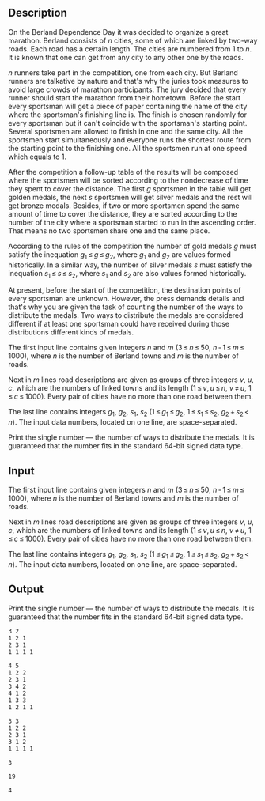 ## Description

<div><p>On the Berland Dependence Day it was decided to organize a great marathon. Berland consists of <span class="tex-span"><i>n</i></span> cities, some of which are linked by two-way roads. Each road has a certain length. The cities are numbered from 1 to <span class="tex-span"><i>n</i></span>. It is known that one can get from any city to any other one by the roads.</p><p><span class="tex-span"><i>n</i></span> runners take part in the competition, one from each city. But Berland runners are talkative by nature and that's why the juries took measures to avoid large crowds of marathon participants. The jury decided that every runner should start the marathon from their hometown. Before the start every sportsman will get a piece of paper containing the name of the city where the sportsman's finishing line is. The finish is chosen randomly for every sportsman but it can't coincide with the sportsman's starting point. Several sportsmen are allowed to finish in one and the same city. All the sportsmen start simultaneously and everyone runs the shortest route from the starting point to the finishing one. All the sportsmen run at one speed which equals to <span class="tex-span">1</span>.</p><p>After the competition a follow-up table of the results will be composed where the sportsmen will be sorted according to the nondecrease of time they spent to cover the distance. The first <span class="tex-span"><i>g</i></span> sportsmen in the table will get golden medals, the next <span class="tex-span"><i>s</i></span> sportsmen will get silver medals and the rest will get bronze medals. Besides, if two or more sportsmen spend the same amount of time to cover the distance, they are sorted according to the number of the city where a sportsman started to run in the ascending order. That means no two sportsmen share one and the same place.</p><p>According to the rules of the competition the number of gold medals <span class="tex-span"><i>g</i></span> must satisfy the inequation <span class="tex-span"><i>g</i><sub class="lower-index">1</sub> ≤ <i>g</i> ≤ <i>g</i><sub class="lower-index">2</sub></span>, where <span class="tex-span"><i>g</i><sub class="lower-index">1</sub></span> and <span class="tex-span"><i>g</i><sub class="lower-index">2</sub></span> are values formed historically. In a similar way, the number of silver medals <span class="tex-span"><i>s</i></span> must satisfy the inequation <span class="tex-span"><i>s</i><sub class="lower-index">1</sub> ≤ <i>s</i> ≤ <i>s</i><sub class="lower-index">2</sub></span>, where <span class="tex-span"><i>s</i><sub class="lower-index">1</sub></span> and <span class="tex-span"><i>s</i><sub class="lower-index">2</sub></span> are also values formed historically.</p><p>At present, before the start of the competition, the destination points of every sportsman are unknown. However, the press demands details and that's why you are given the task of counting the number of the ways to distribute the medals. Two ways to distribute the medals are considered different if at least one sportsman could have received during those distributions different kinds of medals.</p></div><div class="input-specification"><p>The first input line contains given integers <span class="tex-span"><i>n</i></span> and <span class="tex-span"><i>m</i></span> (<span class="tex-span">3 ≤ <i>n</i> ≤ 50</span>, <span class="tex-span"><i>n</i> - 1 ≤ <i>m</i> ≤ 1000</span>), where <span class="tex-span"><i>n</i></span> is the number of Berland towns and <span class="tex-span"><i>m</i></span> is the number of roads.</p><p>Next in <span class="tex-span"><i>m</i></span> lines road descriptions are given as groups of three integers <span class="tex-span"><i>v</i></span>, <span class="tex-span"><i>u</i></span>, <span class="tex-span"><i>c</i></span>, which are the numbers of linked towns and its length (<span class="tex-span">1 ≤ <i>v</i>, <i>u</i> ≤ <i>n</i></span>, <span class="tex-span"><i>v</i> ≠ <i>u</i></span>, <span class="tex-span">1 ≤ <i>c</i> ≤ 1000</span>). Every pair of cities have no more than one road between them.</p><p>The last line contains integers <span class="tex-span"><i>g</i><sub class="lower-index">1</sub></span>, <span class="tex-span"><i>g</i><sub class="lower-index">2</sub></span>, <span class="tex-span"><i>s</i><sub class="lower-index">1</sub></span>, <span class="tex-span"><i>s</i><sub class="lower-index">2</sub></span> (<span class="tex-span">1 ≤ <i>g</i><sub class="lower-index">1</sub> ≤ <i>g</i><sub class="lower-index">2</sub></span>, <span class="tex-span">1 ≤ <i>s</i><sub class="lower-index">1</sub> ≤ <i>s</i><sub class="lower-index">2</sub></span>, <span class="tex-span"><i>g</i><sub class="lower-index">2</sub> + <i>s</i><sub class="lower-index">2</sub> &lt; <i>n</i></span>). The input data numbers, located on one line, are space-separated.</p></div><div class="output-specification"><p>Print the single number — the number of ways to distribute the medals. It is guaranteed that the number fits in the standard 64-bit signed data type.</p></div>

## Input

<p>The first input line contains given integers <span class="tex-span"><i>n</i></span> and <span class="tex-span"><i>m</i></span> (<span class="tex-span">3 ≤ <i>n</i> ≤ 50</span>, <span class="tex-span"><i>n</i> - 1 ≤ <i>m</i> ≤ 1000</span>), where <span class="tex-span"><i>n</i></span> is the number of Berland towns and <span class="tex-span"><i>m</i></span> is the number of roads.</p><p>Next in <span class="tex-span"><i>m</i></span> lines road descriptions are given as groups of three integers <span class="tex-span"><i>v</i></span>, <span class="tex-span"><i>u</i></span>, <span class="tex-span"><i>c</i></span>, which are the numbers of linked towns and its length (<span class="tex-span">1 ≤ <i>v</i>, <i>u</i> ≤ <i>n</i></span>, <span class="tex-span"><i>v</i> ≠ <i>u</i></span>, <span class="tex-span">1 ≤ <i>c</i> ≤ 1000</span>). Every pair of cities have no more than one road between them.</p><p>The last line contains integers <span class="tex-span"><i>g</i><sub class="lower-index">1</sub></span>, <span class="tex-span"><i>g</i><sub class="lower-index">2</sub></span>, <span class="tex-span"><i>s</i><sub class="lower-index">1</sub></span>, <span class="tex-span"><i>s</i><sub class="lower-index">2</sub></span> (<span class="tex-span">1 ≤ <i>g</i><sub class="lower-index">1</sub> ≤ <i>g</i><sub class="lower-index">2</sub></span>, <span class="tex-span">1 ≤ <i>s</i><sub class="lower-index">1</sub> ≤ <i>s</i><sub class="lower-index">2</sub></span>, <span class="tex-span"><i>g</i><sub class="lower-index">2</sub> + <i>s</i><sub class="lower-index">2</sub> &lt; <i>n</i></span>). The input data numbers, located on one line, are space-separated.</p>

## Output

<p>Print the single number — the number of ways to distribute the medals. It is guaranteed that the number fits in the standard 64-bit signed data type.</p>





```input1
3 2
1 2 1
2 3 1
1 1 1 1

```




```input2
4 5
1 2 2
2 3 1
3 4 2
4 1 2
1 3 3
1 2 1 1

```




```input3
3 3
1 2 2
2 3 1
3 1 2
1 1 1 1

```




```output1
3

```




```output2
19

```




```output3
4

```


